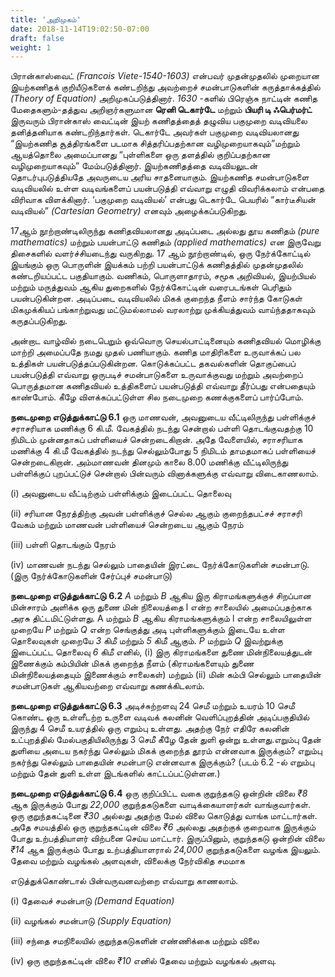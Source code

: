 ```yaml
---
title: 'அறிமுகம்'
date: 2018-11-14T19:02:50-07:00
draft: false
weight: 1
---
```



பிரான்காஸ்வைட் *(Francois Viete-1540-1603)* என்பவர்
முதன்முதலில் முறையான இயற்கணிதக் குறியீடுகளைக் கண்டறிந்து
அவற்றைச் சமன்பாடுகளின் கருத்தாக்கத்தில் *(Theory of Equation)*
அறிமுகப்படுத்தினார். *1630* -களில் பிரெஞ்சு நாட்டின் கணித
மேதைகளும்-தத்துவ அறிஞர்களுமான **ரெனி டெகார்டே** மற்றும்
**பியரி டி ஃபெர்மர்ட்** இருவரும் பிரான்காஸ் வைட்டின் இயற்
கணிதத்தைத் தழுவிய பகுமுறை வடிவியலை தனித்தனியாக
கண்டறிந்தார்கள். டெகார்டே அவர்கள் பகுமுறை வடிவியலானது
“இயற்கணித
சூத்திரங்களை
படமாக
சித்தரிப்பதற்கான
வழிமுறையாகவும்”மற்றும்
ஆயத்தொலை
அமைப்பானது
“புள்ளிகளை ஒரு தளத்தில் குறிப்பதற்கான வழிமுறையாகவும்”
மேம்படுத்தினார். இயற்கணிதத்தை வடிவியலுடன் தொடர்புபடுத்தியதே அவருடைய அரிய
சாதனையாகும். இயற்கணித சமன்பாடுகளை வடிவியலில் உள்ள வடிவங்களைப் பயன்படுத்தி
எவ்வாறு எழுதி விவரிக்கலாம் என்பதை விரிவாக விளக்கினார். ‘பகுமுறை வடிவியல்’ என்பது
டெகார்டே பெயரில் “கார்டீசியன் வடிவியல்” *(Cartesian Geometry)* எனவும் அழைக்கப்படுகிறது.

17ஆம் நூற்றாண்டிலிருந்து கணிதவியலானது அடிப்படை அல்லது தூய கணிதம் *(pure
mathematics)* மற்றும் பயன்பாட்டு கணிதம் *(applied mathematics)* என இருவேறு திசைகளில்
வளர்ச்சியடைந்து வருகிறது. 17 ஆம் நூற்றாண்டில், ஒரு நேர்க்கோட்டில் இயங்கும் ஒரு
பொருளின் இயக்கம் பற்றி பயன்பாட்டுக் கணிதத்தில் முதன்முதலில் கண்டறியப்பட்ட பகுதியாகும்.
வணிகம், பொருளாதாரம், சமூக அறிவியல், இயற்பியல் மற்றும் மருத்துவம் ஆகிய துறைகளில்
நேர்க்கோட்டின் வரைபடங்கள் பெரிதும் பயன்படுகின்றன. அடிப்படை வடிவியலில் மிகக் குறைந்த
நீளம் சார்ந்த கோடுகள் மிகமுக்கியப் பங்காற்றுவது மட்டுமல்லாமல் வரலாற்று முக்கியத்துவம்
வாய்ந்ததாகவும் கருதப்படுகிறது.

அன்றாட வாழ்வில் நடைபெறும் ஒவ்வொரு செயல்பாட்டினையும் கணிதவியல் மொழிக்கு
மாற்றி அமைப்பதே நமது முதல் பணியாகும். கணித மாதிரிகளை உருவாக்கப் பல உத்திகள்
பயன்படுத்தப்படுகின்றன. கொடுக்கப்பட்ட தகவல்களின் தொகுப்பைப் பயன்படுத்தி எவ்வாறு
ஒருபடிச் சமன்பாடுகளை உருவாக்குவது மற்றும் அவற்றைப் பொருத்தமான கணிதவியல்
உத்திகளைப் பயன்படுத்தி எவ்வாறு தீர்ப்பது என்பதையும் காண்போம். கீழே விளக்கப்பட்டுள்ள
சில நடைமுறை கணக்குகளைப் பார்ப்போம்.

**நடைமுறை எடுத்துக்காட்டு 6.1** ஒரு மாணவன், அவனுடைய வீட்டிலிருந்து பள்ளிக்குச் சராசரியாக
மணிக்கு 6 கி.மீ. வேகத்தில் நடந்து சென்றால் பள்ளி தொடங்குவதற்கு 10 நிமிடம் முன்னதாகப்
பள்ளியைச் சென்றடைகிறான். அதே வேளையில், சராசரியாக மணிக்கு 4 கி.மீ வேகத்தில் நடந்து
செல்லும்போது 5 நிமிடம் தாமதமாகப் பள்ளியைச் சென்றடைகிறான். அம்மாணவன் தினமும்
காலை 8.00 மணிக்கு வீட்டிலிருந்து பள்ளிக்குப் புறப்பட்டுச் சென்றால் பின்வரும் வினாக்களுக்கு
எவ்வாறு விடைகாணலாம்.

(i) அவனுடைய வீட்டிற்கும் பள்ளிக்கும் இடைப்பட்ட தொலைவு

(ii) சரியான நேரத்திற்கு அவன் பள்ளிக்குச் செல்ல ஆகும் குறைந்தபட்சச் சராசரி வேகம்
மற்றும் மாணவன் பள்ளியைச் சென்றடைய ஆகும் நேரம்

(iii) பள்ளி தொடங்கும் நேரம்

(iv) மாணவன் நடந்து செல்லும் பாதையின் இரட்டை நேர்க்கோடுகளின் சமன்பாடு.
(இரு நேர்க்கோடுகளின் சேர்ப்புச் சமன்பாடு)

**நடைமுறை எடுத்துக்காட்டு** **6.2**
*A* மற்றும் *B* ஆகிய இரு
கிராமங்களுக்குச் சிறப்பான மின்சாரம் அளிக்க ஒரு துணை மின்
நிலையத்தை l என்ற சாலையில் அமைப்பதற்காக அரசு
திட்டமிட்டுள்ளது. A மற்றும் *B* ஆகிய கிராமங்களுக்கும் l என்ற
சாலையிலுள்ள முறையே *P* மற்றும் *Q* என்ற செங்குத்து அடி
புள்ளிகளுக்கும் இடையே உள்ள தொலைவுகள் முறையே *3* கிமீ
மற்றும் *5* கிமீ ஆகும். *P* மற்றும் *Q* இவற்றுக்கு இடைப்பட்ட தொலைவு
*6* கிமீ எனில், (i) இரு கிராமங்களை துணை மின்நிலையத்துடன் இணைக்கும் கம்பியின் மிகக்
குறைந்த நீளம் (கிராமங்களையும் துணை மின்நிலையத்தையும் இணைக்கும் சாலைகள்) மற்றும்
(ii) மின் கம்பி செல்லும் பாதையின் சமன்பாடுகள் ஆகியவற்றை எவ்வாறு கணக்கிடலாம்.

**நடைமுறை எடுத்துக்காட்டு 6.3** அடிச்சுற்றளவு 24 செமீ மற்றும் உயரம் 10 செமீ கொண்ட ஒரு
உள்ளீடற்ற உருளை வடிவக் கலனின் வெளிப்புறத்தின் அடிப்பகுதியில் இருந்து
4 செமீ உயரத்தில் ஒரு எறும்பு உள்ளது. அதற்கு நேர் எதிரே கலனின் உட்புறத்தில்
மேல்பகுதியிலிருந்து 3 செமீ கீழே தேன் துளி ஒன்று உள்ளது.எறும்பு தேன் துளியை
அடைய நகர்ந்து செல்லும் மிகக் குறைந்த தூரம் என்னவாக இருக்கும்? எறும்பு
நகர்ந்து செல்லும் பாதையின் சமன்பாடு என்னவாக இருக்கும்? (படம் 6.2 -ல் எறும்பு
மற்றும் தேன் துளி உள்ள இடங்களில் காட்டப்பட்டுள்ளன.)

**நடைமுறை எடுத்துக்காட்டு 6.4** ஒரு குறிப்பிட்ட வகை குறுந்தகடு ஒன்றின் விலை
*₹8* ஆக இருக்கும் போது *22,000* குறுந்தகடுகளை வாடிக்கையாளர்கள் வாங்குவார்கள். ஒரு
குறுந்தகட்டினை *₹30* அல்லது அதற்கு மேல் விலை கொடுத்து வாங்க மாட்டார்கள். அதே சமயத்தில்
ஒரு குறுந்தகட்டின் விலை *₹6* அல்லது அதற்குக் குறைவாக இருக்கும் போது உற்பத்தியாளர்
விற்பனை செய்ய மாட்டார். இருப்பினும், குறுந்தகடு ஒன்றின் விலை *₹14* ஆக இருக்கும் போது
உற்பத்தியாளரால் *24,000* குறுந்தகடுகளை வழங்க இயலும். தேவை மற்றும் வழங்கல் அளவுகள்,
விலைக்கு நேர்விகித சமமாக

எடுத்துக்கொண்டால் பின்வருவனவற்றை எவ்வாறு காணலாம்.

(i) தேவைச் சமன்பாடு *(Demand Equation)*

(ii) வழங்கல் சமன்பாடு *(Supply Equation)*

(iii) சந்தை சமநிலையில் குறுந்தகடுகளின் எண்ணிக்கை மற்றும் விலை

(iv) ஒரு குறுந்தகட்டின் விலை *₹10* எனில் தேவை மற்றும் வழங்கல் அளவு.

